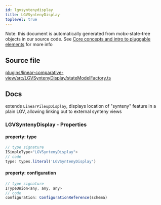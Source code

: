 ```yaml
---
id: lgvsyntenydisplay
title: LGVSyntenyDisplay
toplevel: true
---
```


Note: this document is automatically generated from mobx-state-tree objects in
our source code. See
[Core concepts and intro to pluggable elements](/docs/developer_guide/) for more
info

## Source file

[plugins/linear-comparative-view/src/LGVSyntenyDisplay/stateModelFactory.ts](https://github.com/GMOD/jbrowse-components/blob/main/plugins/linear-comparative-view/src/LGVSyntenyDisplay/stateModelFactory.ts)

## Docs

extends `LinearPileupDisplay`, displays location of "synteny" feature in a plain
LGV, allowing linking out to external synteny views

### LGVSyntenyDisplay - Properties

#### property: type

```js
// type signature
ISimpleType<"LGVSyntenyDisplay">
// code
type: types.literal('LGVSyntenyDisplay')
```

#### property: configuration

```js
// type signature
ITypeUnion<any, any, any>
// code
configuration: ConfigurationReference(schema)
```
